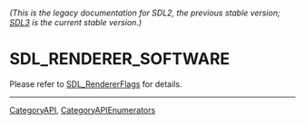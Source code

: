 ###### (This is the legacy documentation for SDL2, the previous stable version; [SDL3](https://wiki.libsdl.org/SDL3/) is the current stable version.)
# SDL_RENDERER_SOFTWARE

Please refer to [SDL_RendererFlags](SDL_RendererFlags) for details.

----
[CategoryAPI](CategoryAPI), [CategoryAPIEnumerators](CategoryAPIEnumerators)

